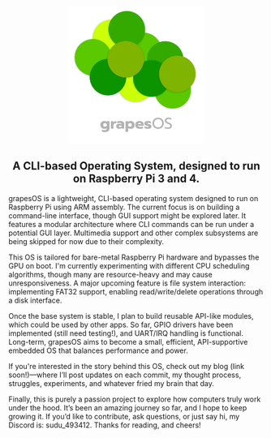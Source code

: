 <p align = "center">
  <img src = "Media\Logo\Outputs\WithText\DarkModeVariant\grapesOS_logo_d_png.png" width ="270" alt="grapesOS logo">
</p>

<h2 align="center">A CLI-based Operating System, designed to run on Raspberry Pi 3 and 4.</h2>


<p>grapesOS is a lightweight, CLI-based operating system designed to run on Raspberry Pi using ARM assembly. The current focus is on building a command-line interface, though GUI support might be explored later. It features a modular architecture where CLI commands can be run under a potential GUI layer. Multimedia support and other complex subsystems are being skipped for now due to their complexity.</p>

<p>This OS is tailored for bare-metal Raspberry Pi hardware and bypasses the GPU on boot. I'm currently experimenting with different CPU scheduling algorithms, though many are resource-heavy and may cause unresponsiveness. A major upcoming feature is file system interaction: implementing FAT32 support, enabling read/write/delete operations through a disk interface.</p>

<p>Once the base system is stable, I plan to build reusable API-like modules, which could be used by other apps. So far, GPIO drivers have been implemented (still need testing!), and UART/IRQ handling is functional. Long-term, grapesOS aims to become a small, efficient, API-supportive embedded OS that balances performance and power.</p>

<p>If you're interested in the story behind this OS, check out my blog (link soon!)—where I’ll post updates on each commit, my thought process, struggles, experiments, and whatever fried my brain that day.</p>

<p>Finally, this is purely a passion project to explore how computers truly work under the hood. It’s been an amazing journey so far, and I hope to keep growing it. If you’d like to contribute, ask questions, or just say hi, my Discord is: sudu_493412. Thanks for reading, and cheers!</p>